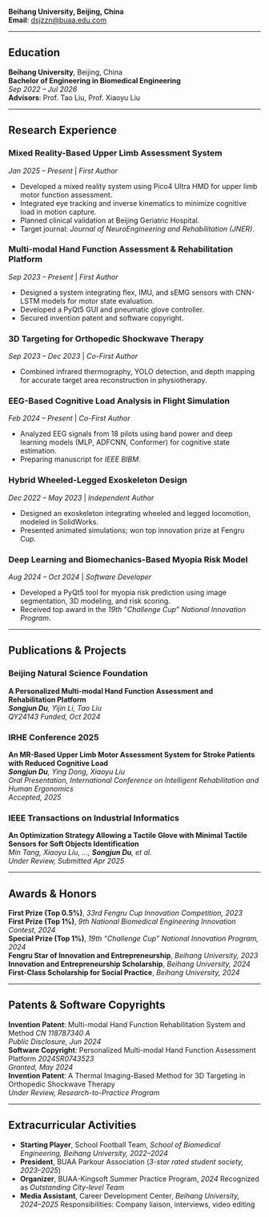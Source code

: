 <!-- # Songjun Du 杜松骏 -->

**Beihang University, Beijing, China**  
**Email**: [dsjzzn@buaa.edu.com](mailto:dsjzzn@buaa.edu.com)

---

## Education

**Beihang University**, Beijing, China  
**Bachelor of Engineering in Biomedical Engineering**  
*Sep 2022 – Jul 2026*  
**Advisors**: Prof. Tao Liu, Prof. Xiaoyu Liu

---

## Research Experience

### Mixed Reality-Based Upper Limb Assessment System  
*Jan 2025 – Present* | *First Author*  
- Developed a mixed reality system using Pico4 Ultra HMD for upper limb motor function assessment.  
- Integrated eye tracking and inverse kinematics to minimize cognitive load in motion capture.  
- Planned clinical validation at Beijing Geriatric Hospital.  
- Target journal: *Journal of NeuroEngineering and Rehabilitation (JNER)*.

### Multi-modal Hand Function Assessment & Rehabilitation Platform  
*Sep 2023 – Present* | *First Author*  
- Designed a system integrating flex, IMU, and sEMG sensors with CNN-LSTM models for motor state evaluation.  
- Developed a PyQt5 GUI and pneumatic glove controller.  
- Secured invention patent and software copyright.

### 3D Targeting for Orthopedic Shockwave Therapy  
*Sep 2023 – Dec 2023* | *Co-First Author*  
- Combined infrared thermography, YOLO detection, and depth mapping for accurate target area reconstruction in physiotherapy.

### EEG-Based Cognitive Load Analysis in Flight Simulation  
*Feb 2024 – Present* | *Co-First Author*  
- Analyzed EEG signals from 18 pilots using band power and deep learning models (MLP, ADFCNN, Conformer) for cognitive state estimation.  
- Preparing manuscript for *IEEE BIBM*.

### Hybrid Wheeled-Legged Exoskeleton Design  
*Dec 2022 – May 2023* | *Independent Author*  
- Designed an exoskeleton integrating wheeled and legged locomotion, modeled in SolidWorks.  
- Presented animated simulations; won top innovation prize at Fengru Cup.

### Deep Learning and Biomechanics-Based Myopia Risk Model  
*Aug 2024 – Oct 2024* | *Software Developer*  
- Developed a PyQt5 tool for myopia risk prediction using image segmentation, 3D modeling, and risk scoring.  
- Received top award in the *19th “Challenge Cup” National Innovation Program*.

---

## Publications & Projects

### Beijing Natural Science Foundation  
**A Personalized Multi-modal Hand Function Assessment and Rehabilitation Platform**  
***Songjun Du**, Yijin Li, Tao Liu*  
*QY24143* 
*Funded, Oct 2024*

### IRHE Conference 2025  
**An MR-Based Upper Limb Motor Assessment System for Stroke Patients with Reduced Cognitive Load**  
***Songjun Du**, Ying Dong, Xiaoyu Liu*  
*Oral Presentation, International Conference on Intelligent Rehabilitation and Human Ergonomics*  
*Accepted, 2025*

### IEEE Transactions on Industrial Informatics  
**An Optimization Strategy Allowing a Tactile Glove with Minimal Tactile Sensors for Soft Objects Identification**  
*Min Tang, Xiaoyu Liu, …, **Songjun Du**, et al.*  
*Under Review, Submitted Apr 2025*

---

## Awards & Honors

**First Prize (Top 0.5%)**, *33rd Fengru Cup Innovation Competition, 2023*  
**First Prize (Top 1%)**, *9th National Biomedical Engineering Innovation Contest, 2024*  
**Special Prize (Top 1%)**, *19th “Challenge Cup” National Innovation Program, 2024*  
**Fengru Star of Innovation and Entrepreneurship**, *Beihang University, 2023*  
**Innovation and Entrepreneurship Scholarship**, *Beihang University, 2024*  
**First-Class Scholarship for Social Practice**, *Beihang University, 2024*

---

## Patents & Software Copyrights

**Invention Patent**: Multi-modal Hand Function Rehabilitation System and Method *CN 118787340 A*  
*Public Disclosure, Jun 2024*  
**Software Copyright**: Personalized Multi-modal Hand Function Assessment Platform *2024SR0743523*  
*Granted, May 2024*  
**Invention Patent**: A Thermal Imaging-Based Method for 3D Targeting in Orthopedic Shockwave Therapy  
*Under Review, Research-to-Practice Program*

---

## Extracurricular Activities

- **Starting Player**, School Football Team, *School of Biomedical Engineering, Beihang University, 2022–2024*  
- **President**, BUAA Parkour Association (*3-star rated student society, 2023–2025*)  
- **Organizer**, BUAA-Kingsoft Summer Practice Program, *2024*  Recognized as *Outstanding City-level Team*  
- **Media Assistant**, Career Development Center, *Beihang University, 2024–2025*  Responsibilities: Company liaison, interviews, video editing